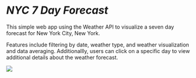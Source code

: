 # _NYC 7 Day Forecast_

This simple web app using the Weather API to visualize a seven day forecast for New York City, New York. 

Features include filtering by date, weather type, and weather visualization and data averaging. Additionallly, users can click on a specific day to view additional details about the weather forecast.

<img style="max-width:300px;" src="https://cdn.loom.com/sessions/thumbnails/46f79def2baa4b02b2627ebba953c8a7-with-play.gif"/>
